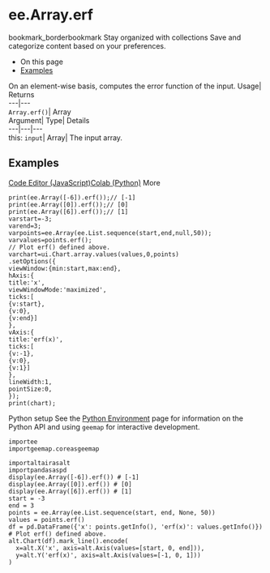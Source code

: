  
#  ee.Array.erf 
bookmark_borderbookmark Stay organized with collections  Save and categorize content based on your preferences.
  * On this page
  * [Examples](https://developers.google.com/earth-engine/apidocs/ee-array-erf#examples)


On an element-wise basis, computes the error function of the input. 
Usage| Returns  
---|---  
`Array.erf()`| Array  
Argument| Type| Details  
---|---|---  
this: `input`| Array| The input array.  
## Examples
[Code Editor (JavaScript)](https://developers.google.com/earth-engine/apidocs/ee-array-erf#code-editor-javascript-sample)[Colab (Python)](https://developers.google.com/earth-engine/apidocs/ee-array-erf#colab-python-sample) More
```
print(ee.Array([-6]).erf());// [-1]
print(ee.Array([0]).erf());// [0]
print(ee.Array([6]).erf());// [1]
varstart=-3;
varend=3;
varpoints=ee.Array(ee.List.sequence(start,end,null,50));
varvalues=points.erf();
// Plot erf() defined above.
varchart=ui.Chart.array.values(values,0,points)
.setOptions({
viewWindow:{min:start,max:end},
hAxis:{
title:'x',
viewWindowMode:'maximized',
ticks:[
{v:start},
{v:0},
{v:end}]
},
vAxis:{
title:'erf(x)',
ticks:[
{v:-1},
{v:0},
{v:1}]
},
lineWidth:1,
pointSize:0,
});
print(chart);
```
Python setup
See the [ Python Environment](https://developers.google.com/earth-engine/guides/python_install) page for information on the Python API and using `geemap` for interactive development.
```
importee
importgeemap.coreasgeemap
```
```
importaltairasalt
importpandasaspd
display(ee.Array([-6]).erf()) # [-1]
display(ee.Array([0]).erf()) # [0]
display(ee.Array([6]).erf()) # [1]
start = -3
end = 3
points = ee.Array(ee.List.sequence(start, end, None, 50))
values = points.erf()
df = pd.DataFrame({'x': points.getInfo(), 'erf(x)': values.getInfo()})
# Plot erf() defined above.
alt.Chart(df).mark_line().encode(
  x=alt.X('x', axis=alt.Axis(values=[start, 0, end])),
  y=alt.Y('erf(x)', axis=alt.Axis(values=[-1, 0, 1]))
)
```

